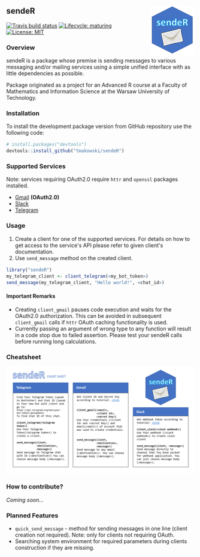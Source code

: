 
<!-- README.md is generated from README.Rmd. Please edit that file -->
sendeR <img src="logo.png" align="right" width="120" />
-------------------------------------------------------

<!-- badges: start -->
[![Travis build status](https://travis-ci.com/tmakowski/sendeR.svg?branch=master)](https://travis-ci.com/tmakowski/sendeR) [![Lifecycle: maturing](https://img.shields.io/badge/lifecycle-maturing-blue.svg)](https://www.tidyverse.org/lifecycle/#maturing) [![License: MIT](https://img.shields.io/badge/License-MIT-yellow.svg)](https://opensource.org/licenses/MIT) <!-- badges: end -->

### Overview

sendeR is a package whose premise is sending messages to various messaging and/or mailing services using a simple unified interface with as little dependencies as possible.

Package originated as a project for an Advanced R course at a Faculty of Mathematics and Information Science at the Warsaw University of Technology.

### Installation

To install the development package version from GitHub repository use the following code:

``` r
# install.packages("devtools")
devtools::install_github("tmakowski/sendeR")
```

### Supported Services

Note: services requiring OAuth2.0 require `httr` and `openssl` packages installed.

-   [Gmail](https://gmail.com) **(OAuth2.0)**
-   [Slack](https://slack.com)
-   [Telegram](https://telegram.org/)

### Usage

1.  Create a client for one of the supported services. For details on how to get access to the service's API please refer to given client's documentation.
2.  Use `send_message` method on the created client.

``` r
library("sendeR")
my_telegram_client <- client_telegram(<my_bot_token>)
send_message(my_telegram_client, "Hello world!", <chat_id>)
```

#### Important Remarks

-   Creating `client_gmail` pauses code execution and waits for the OAuth2.0 authorization. This can be avoided in subsequent `client_gmail` calls if `httr` OAuth caching functionality is used.
-   Currently passing an argument of wrong type to any function will result in a code stop due to failed assertion. Please test your sendeR calls before running long calculations.

### Cheatsheet

![](cheatsheet/sendeR_cheatsheet.png)

### How to contribute?

*Coming soon...*

### Planned Features

-   `quick_send_message` - method for sending messages in one line (client creation not required). Note: only for clients not requiring OAuth.
-   Searching system environment for required parameters during clients construction if they are missing.

